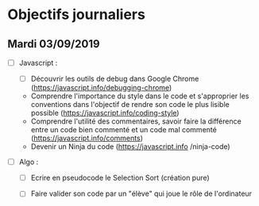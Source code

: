 # Objectifs journaliers

## Mardi 03/09/2019


* [ ] Javascript :
  * [ ] Découvrir les outils de debug dans Google Chrome (https://javascript.info/debugging-chrome)
  * Comprendre l'importance du style dans le code et s'approprier les conventions dans l'objectif de rendre son code le plus lisible possible (https://javascript.info/coding-style)
  * Comprendre l'utilité des commentaires, savoir faire la différence entre un code bien commenté et un code mal commenté (https://javascript.info/comments)
  * Devenir un Ninja du code (https://javascript.info /ninja-code)

* [ ] Algo : 
  * [ ] Ecrire en pseudocode le Selection Sort (création pure)
  * [ ] Faire valider son code par un "élève" qui joue le rôle de l'ordinateur


